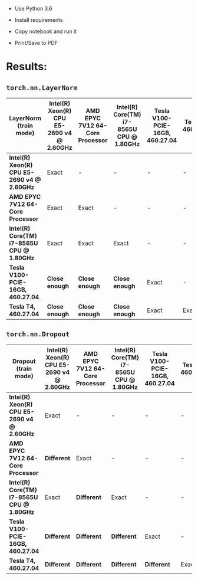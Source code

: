 - Use Python 3.6
- Install requirements
- Copy notebook and run it

- Print/Save to PDF

# Results:

## `torch.nn.LayerNorm`

| LayerNorm (train mode)                        | Intel(R) Xeon(R) CPU E5-2690 v4 @ 2.60GHz | AMD EPYC 7V12 64-Core Processor | Intel(R) Core(TM) i7-8565U CPU @ 1.80GHz | Tesla V100-PCIE-16GB, 460.27.04 | Tesla T4, 460.27.04 |
| --------------------------------------------- | ----------------------------------------- | ------------------------------- | ---------------------------------------- | ------------------------------- | ------------------- |
| **Intel(R) Xeon(R) CPU E5-2690 v4 @ 2.60GHz** | Exact                                     | -                               | -                                        | -                               | -                   |
| **AMD EPYC 7V12 64-Core Processor**           | Exact                                     | Exact                           | -                                        | -                               | -                   |
| **Intel(R) Core(TM) i7-8565U CPU @ 1.80GHz**  | Exact                                     | Exact                           | Exact                                    | -                               | -                   |
| **Tesla V100-PCIE-16GB, 460.27.04**           | **Close enough**                          | **Close enough**                | **Close enough**                         | Exact                           | -                   |
| **Tesla T4, 460.27.04**                       | **Close enough**                          | **Close enough**                | **Close enough**                         | Exact                           | Exact               |

## `torch.nn.Dropout`

| Dropout (train mode)                          | Intel(R) Xeon(R) CPU E5-2690 v4 @ 2.60GHz | AMD EPYC 7V12 64-Core Processor | Intel(R) Core(TM) i7-8565U CPU @ 1.80GHz | Tesla V100-PCIE-16GB, 460.27.04 | Tesla T4, 460.27.04 |
| --------------------------------------------- | ----------------------------------------- | ------------------------------- | ---------------------------------------- | ------------------------------- | ------------------- |
| **Intel(R) Xeon(R) CPU E5-2690 v4 @ 2.60GHz** | Exact                                     | -                               | -                                        | -                               | -                   |
| **AMD EPYC 7V12 64-Core Processor**           | **Different**                             | Exact                           | -                                        | -                               | -                   |
| **Intel(R) Core(TM) i7-8565U CPU @ 1.80GHz**  | Exact                                     | **Different**                   | Exact                                    | -                               | -                   |
| **Tesla V100-PCIE-16GB, 460.27.04**           | **Different**                             | **Different**                   | **Different**                            | Exact                           | -                   |
| **Tesla T4, 460.27.04**                       | **Different**                             | **Different**                   | **Different**                            | **Different**                   | Exact               |
